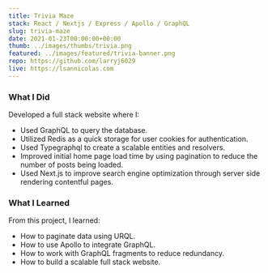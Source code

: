 ```yaml
---
title: Trivia Maze
stack: React / Nextjs / Express / Apollo / GraphQL
slug: trivia-maze
date: 2021-01-23T00:00:00+00:00
thumb: ../images/thumbs/trivia.png
featured: ../images/featured/trivia-banner.png
repo: https://github.com/larryj6029
live: https://lsannicolas.com
---
```


### What I Did

Developed a full stack website where I:

- Used GraphQL to query the database.
- Utilized Redis as a quick storage for user cookies for authentication.
- Used Typegraphql to create a scalable entities and resolvers.
- Improved initial home page load time by using pagination to reduce the number of posts being loaded.
- Used Next.js to improve search engine optimization through server side rendering contentful pages.

### What I Learned

From this project, I learned:

- How to paginate data using URQL.
- How to use Apollo to integrate GraphQL.
- How to work with GraphQL fragments to reduce redundancy.
- How to build a scalable full stack website.
